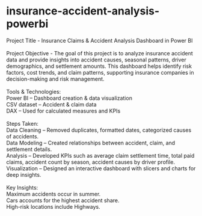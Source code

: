 # insurance-accident-analysis-powerbi
Project Title - Insurance Claims & Accident Analysis Dashboard in Power BI
<br>
<br>
Project Objective - The goal of this project is to analyze insurance accident data and provide insights into accident causes, seasonal patterns, driver demographics, and settlement amounts. This dashboard helps identify risk factors, cost trends, and claim patterns, supporting insurance companies in decision-making and risk management.
<br>
<br>
Tools & Technologies:
<br>
Power BI – Dashboard creation & data visualization
<br>
CSV dataset – Accident & claim data
<br>
DAX – Used for calculated measures and KPIs
<br>
<br>
Steps Taken:
<br>
Data Cleaning – Removed duplicates, formatted dates, categorized causes of accidents.
<br>
Data Modeling – Created relationships between accident, claim, and settlement details.
<br>
Analysis – Developed KPIs such as average claim settlement time, total paid claims, accident count by season, accident causes by driver profile.
<br>
Visualization – Designed an interactive dashboard with slicers and charts for deep insights.
<br>
<br>
Key Insights:
<br>
Maximum accidents occur in summer.
<br>
Cars accounts for the highest accident share.
<br>
High-risk locations include Highways.
